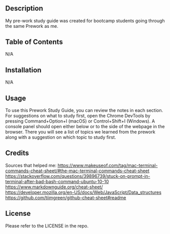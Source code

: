 # <Prework Study Guide Webpage>

## Description

My pre-work study guide was created for bootcamp students going through the same Prework as me.

## Table of Contents

N/A

## Installation

N/A

## Usage

To use this Prework Study Guide, you can review the notes in each section. For suggestions on what to study first, open the Chrome DevTools by pressing Command+Option+I (macOS) or Control+Shift+I (Windows). A console panel should open either below or to the side of the webpage in the browser. There you will see a list of topics we learned from the prework along with a suggestion on which topic to study first.


## Credits

Sources that helped me:
https://www.makeuseof.com/tag/mac-terminal-commands-cheat-sheet/#the-mac-terminal-commands-cheat-sheet
https://stackoverflow.com/questions/39896739/stuck-on-prompt-in-terminal-after-bad-bash-command-ubuntu-10-10
https://www.markdownguide.org/cheat-sheet/
https://developer.mozilla.org/en-US/docs/Web/JavaScript/Data_structures
https://github.com/tiimgreen/github-cheat-sheet#readme


## License

Please refer to the LICENSE in the repo.